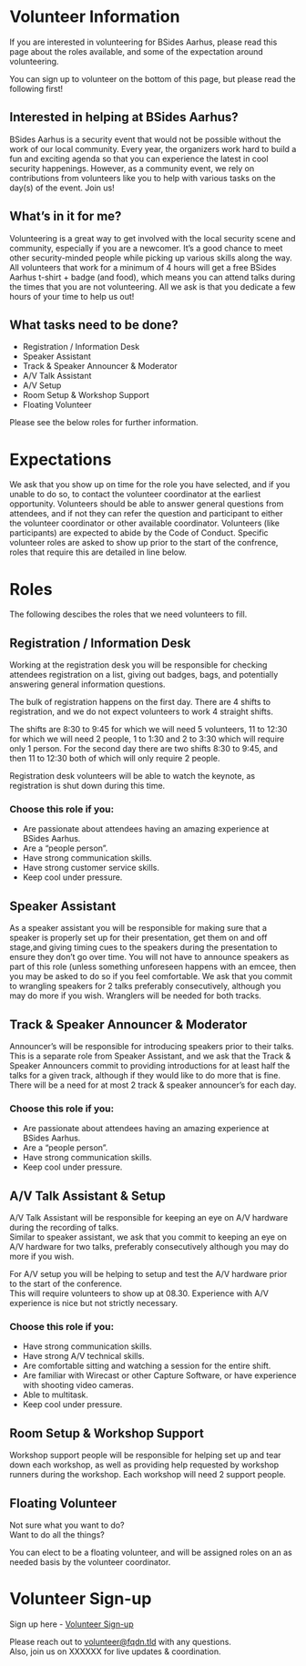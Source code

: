 # Volunteer Information
If you are interested in volunteering for BSides Aarhus, please read this page about the roles available, and some of the expectation around volunteering. 

You can sign up to volunteer on the bottom of this page, but please read the following first!

## Interested in helping at BSides Aarhus?
BSides Aarhus is a security event that would not be possible without the work of our local community. Every year, the organizers work hard to build a fun and exciting agenda so that you can experience the latest in cool security happenings. However, as a community event, we rely on contributions from volunteers like you to help with various tasks on the day(s) of the event. Join us!

## What’s in it for me?
Volunteering is a great way to get involved with the local security scene and community, especially if you are a newcomer. It’s a good chance to meet other security-minded people while picking up various skills along the way. All volunteers that work for a minimum of 4 hours will get a free BSides Aarhus t-shirt + badge (and food), which means you can attend talks during the times that you are not volunteering. All we ask is that you dedicate a few hours of your time to help us out!

## What tasks need to be done?

* Registration / Information Desk
* Speaker Assistant
* Track & Speaker Announcer & Moderator
* A/V Talk Assistant
* A/V Setup
* Room Setup & Workshop Support
* Floating Volunteer

Please see the below roles for further information.

# Expectations
We ask that you show up on time for the role you have selected, and if you unable to do so, to contact the volunteer coordinator at the earliest opportunity. Volunteers should be able to answer general questions from attendees, and if not they can refer the question and participant to either the volunteer coordinator or other available coordinator. Volunteers (like participants) are expected to abide by the Code of Conduct. Specific volunteer roles are asked to show up prior to the start of the confrence, roles that require this are detailed in line below.

# Roles
The following descibes the roles that we need volunteers to fill.

## Registration / Information Desk
Working at the registration desk you will be responsible for checking attendees registration on a list, giving out badges, bags, and potentially answering general information questions.

The bulk of registration happens on the first day.
There are 4 shifts to registration, and we do not expect volunteers to work 4 straight shifts. 

The shifts are 8:30 to 9:45 for which we will need 5 volunteers, 11 to 12:30 for which we will need 2 people, 1 to 1:30 and 2 to 3:30 which will require only 1 person. For the second day there are two shifts 8:30 to 9:45, and then 11 to 12:30 both of which will only require 2 people.

Registration desk volunteers will be able to watch the keynote, as registration is shut down during this time.

### Choose this role if you:
* Are passionate about attendees having an amazing experience at BSides Aarhus.
* Are a “people person”.
* Have strong communication skills.
* Have strong customer service skills.
* Keep cool under pressure.

## Speaker Assistant
As a speaker assistant you will be responsible for making sure that a speaker is properly set up for their presentation, get them on and off stage,and giving timing cues to the speakers during the presentation to ensure they don’t go over time. You will not have to announce speakers as part of this role (unless something unforeseen happens with an emcee, then you may be asked to do so if you feel comfortable. We ask that you commit to wrangling speakers for 2 talks preferably consecutively, although you may do more if you wish. Wranglers will be needed for both tracks.

## Track & Speaker Announcer & Moderator
Announcer’s will be responsible for introducing speakers prior to their talks. This is a separate role from Speaker Assistant, and we ask that the Track & Speaker Announcers commit to providing introductions for at least half the talks for a given track, although if they would like to do more that is fine. There will be a need for at most 2 track & speaker announcer’s for each day.

### Choose this role if you:
* Are passionate about attendees having an amazing experience at BSides Aarhus.
* Are a “people person”.
* Have strong communication skills.
* Keep cool under pressure.

## A/V Talk Assistant & Setup
A/V Talk Assistant will be responsible for keeping an eye on A/V hardware during the recording of talks.  
Similar to speaker assistant, we ask that you commit to keeping an eye on A/V hardware for two talks, preferably consecutively although you may do more if you wish.

For A/V setup you will be helping to setup and test the A/V hardware prior to the start of the conference.  
This will require volunteers to show up at 08.30. Experience with A/V experience is nice but not strictly necessary.

### Choose this role if you:
* Have strong communication skills.
* Have strong A/V technical skills.
* Are comfortable sitting and watching a session for the entire shift.
* Are familiar with Wirecast or other Capture Software, or have experience with shooting video cameras.
* Able to multitask.
* Keep cool under pressure.

## Room Setup & Workshop Support
Workshop support people will be responsible for helping set up and tear down each workshop, as well as providing help requested by workshop runners during the workshop. Each workshop will need 2 support people.

## Floating Volunteer
Not sure what you want to do?  
Want to do all the things?

You can elect to be a floating volunteer, and will be assigned roles on an as needed basis by the volunteer coordinator.

# Volunteer Sign-up
Sign up here - [Volunteer Sign-up](https://fqdn.tld)

Please reach out to volunteer@fqdn.tld with any questions.   
Also, join us on XXXXXX for live updates & coordination.
